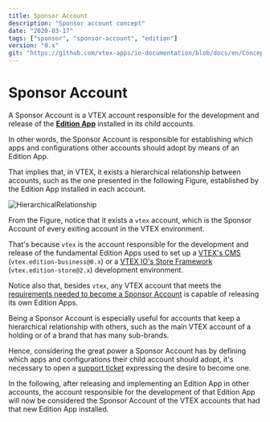 ```yaml
---
title: Sponsor Account
description: "Sponsor account concept"
date: "2020-03-17"
tags: ["sponsor", "sponsor-account", "edition"]
version: "0.x"
git: "https://github.com/vtex-apps/io-documentation/blob/docs/en/Concepts/sponsor-account.md"
---
```


# Sponsor Account

A Sponsor Account is a VTEX account responsible for the development and release of the [**Edition App**](https://vtex.io/docs/concepts/edition-app/) installed in its child accounts.

In other words, the Sponsor Account is responsible for establishing which apps and configurations other accounts should adopt by means of an Edition App.

That implies that, in VTEX, it exists a hierarchical relationship between accounts, such as the one presented in the following Figure, established by the Edition App installed in each account.

![HierarchicalRelationship](https://user-images.githubusercontent.com/60782333/91495980-c9194580-e891-11ea-8f23-f96759a5ece8.png)

From the Figure, notice that it exists a `vtex` account, which is the Sponsor Account of every exiting account in the VTEX environment. 

That's because `vtex` is the account responsible for the development and release of the fundamental Edition Apps used to set up a [VTEX's CMS](https://help.vtex.com/tutorial/o-que-e-o-cms--EmO8u2WBj2W4MUQCS8262) (`vtex.edition-business@0.x`) or a  [VTEX IO's Store Framework](https://vtex.io/docs/getting-started/build-stores-with-store-framework/1/) (`vtex.edition-store@2.x`) development environment.

Notice also that, besides `vtex`, any VTEX account that meets the [requirements needed to become a Sponsor Account](https://vtex.io/docs/recipes/development/becoming-a-sponsor-account/) is capable of releasing its own Edition Apps. 

Being a Sponsor Account is especially useful for accounts that keep a hierarchical relationship with others, such as the main VTEX account of a holding or of a brand that has many sub-brands.

Hence, considering the great power a Sponsor Account has by defining which apps and configurations their child account should adopt, it's necessary to open a [support ticket](https://help-tickets.vtex.com/smartlink/sso/login/zendesk) expressing the desire to become one.

In the following, after releasing and implementing an Edition App in other accounts, the account responsible for the development of that Edition App will now be considered the Sponsor Account of the VTEX accounts that had that new Edition App installed.  
